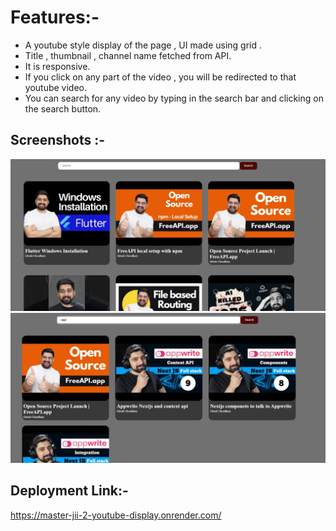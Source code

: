 # Features:-
- A youtube style display of the page , UI made using grid .
- Title , thumbnail , channel name fetched from API.
- It is responsive.
- If you click on any part of the video , you will be redirected to that youtube video.
- You can search for any video by typing in the search bar and clicking on the search button.

## Screenshots :-
![Site](<Screenshot 2025-03-19 181315.png>)
![After Search](<Screenshot 2025-03-19 181350.png>)

## Deployment Link:-
https://master-jii-2-youtube-display.onrender.com/

